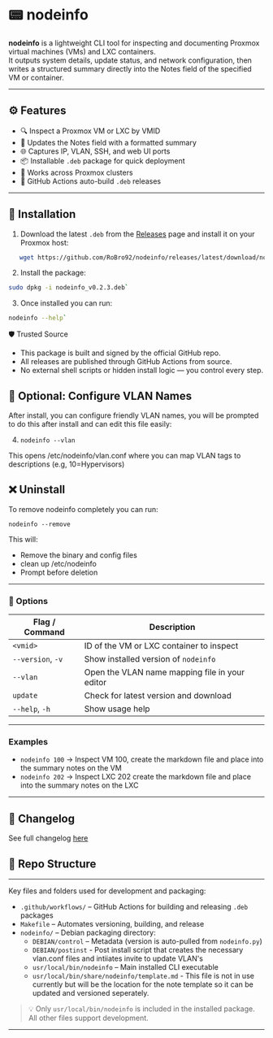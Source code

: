 # 📟 nodeinfo

**nodeinfo** is a lightweight CLI tool for inspecting and documenting Proxmox virtual machines (VMs) and LXC containers.  
It outputs system details, update status, and network configuration, then writes a structured summary directly into the Notes field of the specified VM or container.

---

## ⚙️ Features

- 🔍 Inspect a Proxmox VM or LXC by VMID  
- 📝 Updates the Notes field with a formatted summary  
- 🌐 Captures IP, VLAN, SSH, and web UI ports  
- 📦 Installable `.deb` package for quick deployment  
- 🧱 Works across Proxmox clusters  
- 🚀 GitHub Actions auto-build `.deb` releases  

---

## 🚀 Installation

1. Download the latest `.deb` from the [Releases](https://github.com/RoBro92/nodeinfo/releases) page and install it on your Proxmox host:

```bash 
   wget https://github.com/RoBro92/nodeinfo/releases/latest/download/nodeinfo_v0.2.3.deb
   ```
   
2. Install the package:

```bash
sudo dpkg -i nodeinfo_v0.2.3.deb`
```

3. Once installed you can run:

```bash
nodeinfo --help`
```

🛡️ Trusted Source

- This package is built and signed by the official GitHub repo.
- All releases are published through GitHub Actions from source.
- No external shell scripts or hidden install logic — you control every step.

## 🔧 Optional: Configure VLAN Names

After install, you can configure friendly VLAN names, you will be prompted to do this after install and can edit this file easily:

4. `nodeinfo --vlan`

This opens /etc/nodeinfo/vlan.conf where you can map VLAN tags to descriptions (e.g, 10=Hypervisors)

## ❌ Uninstall

To remove nodeinfo completely you can run:

  `nodeinfo --remove`

This will:

- Remove the binary and config files
- clean up /etc/nodeinfo
- Prompt before deletion

---

### 🔧 Options
| Flag / Command    | Description                                      |
|-------------------|--------------------------------------------------|
| `<vmid>`          | ID of the VM or LXC container to inspect         |
| `--version`, `-v` | Show installed version of `nodeinfo`             |
| `--vlan`          | Open the VLAN name mapping file in your editor   |
| `update`          | Check for latest version and download            |
| `--help`, `-h`    | Show usage help                                  |

---

### Examples

- `nodeinfo 100` → Inspect VM 100, create the markdown file and place into the summary notes on the VM
- `nodeinfo 202` → Inspect LXC 202  create the markdown file and place into the summary notes on the LXC


---
## 📘 Changelog

See full changelog [here](./CHANGELOG.md)
## 📁 Repo Structure

---

Key files and folders used for development and packaging:

- `.github/workflows/` – GitHub Actions for building and releasing `.deb` packages  
- `Makefile` – Automates versioning, building, and release  
- `nodeinfo/` – Debian packaging directory:
  - `DEBIAN/control` – Metadata (version is auto-pulled from `nodeinfo.py`)  
  - `DEBIAN/postinst` - Post install script that creates the necessary vlan.conf files and intiiates invite to update VLAN's
  - `usr/local/bin/nodeinfo` – Main installed CLI executable  
  - `usr/local/bin/share/nodeinfo/template.md` - This file is not in use currently but will be the location for the note template so it can be updated and versioned seperately. 

> 💡 Only `usr/local/bin/nodeinfo` is included in the installed package. All other files support development.

---

